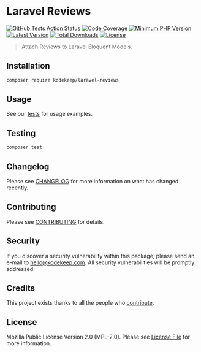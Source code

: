 # Laravel Reviews

[![GitHub Tests Action Status](https://img.shields.io/github/workflow/status/kodekeep/laravel-reviews/run-tests?label=tests)](https://github.com/kodekeep/laravel-reviews/actions?query=workflow%3Arun-tests+branch%3Amaster)
[![Code Coverage](https://badgen.now.sh/codecov/c/github/kodekeep/laravel-reviews)](https://codecov.io/gh/kodekeep/laravel-reviews)
[![Minimum PHP Version](https://badgen.net/packagist/php/kodekeep/laravel-reviews)](https://packagist.org/packages/kodekeep/laravel-reviews)
[![Latest Version](https://badgen.net/packagist/v/kodekeep/laravel-reviews)](https://packagist.org/packages/kodekeep/laravel-reviews)
[![Total Downloads](https://badgen.net/packagist/dt/kodekeep/laravel-reviews)](https://packagist.org/packages/kodekeep/laravel-reviews)
[![License](https://badgen.net/packagist/license/kodekeep/laravel-reviews)](https://packagist.org/packages/kodekeep/laravel-reviews)

> Attach Reviews to Laravel Eloquent Models.

## Installation

```bash
composer require kodekeep/laravel-reviews
```

## Usage

See our [tests](https://github.com/kodekeep/laravel-reviews/tree/master/tests/Unit) for usage examples.

## Testing

``` bash
composer test
```

## Changelog

Please see [CHANGELOG](CHANGELOG.md) for more information on what has changed recently.

## Contributing

Please see [CONTRIBUTING](CONTRIBUTING.md) for details.

## Security

If you discover a security vulnerability within this package, please send an e-mail to hello@kodekeep.com. All security vulnerabilities will be promptly addressed.

## Credits

This project exists thanks to all the people who [contribute](../../contributors).

## License

Mozilla Public License Version 2.0 (MPL-2.0). Please see [License File](LICENSE.md) for more information.
